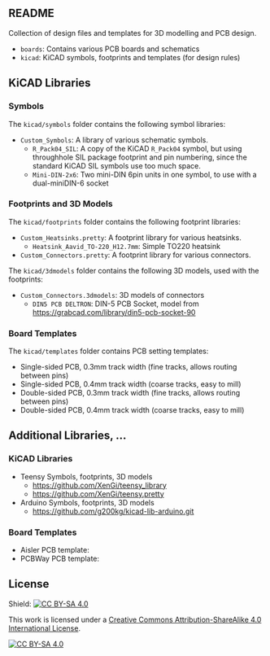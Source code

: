README
------

Collection of design files and templates for 3D modelling and PCB design.

- `boards`: Contains various PCB boards and schematics
- `kicad`: KiCAD symbols, footprints and templates (for design rules)

KiCAD Libraries
---------------

### Symbols

The `kicad/symbols` folder contains the following symbol libraries:
- `Custom_Symbols`: A library of various schematic symbols.
    - `R_Pack04_SIL`: A copy of the KiCAD `R_Pack04` symbol, but using throughhole SIL package footprint and pin numbering, since the standard KiCAD SIL symbols use too much space.
    - `Mini-DIN-2x6`: Two mini-DIN 6pin units in one symbol, to use with a dual-miniDIN-6 socket

### Footprints and 3D Models

The `kicad/footprints` folder contains the following footprint libraries:
- `Custom_Heatsinks.pretty`: A footprint library for various heatsinks.
    - `Heatsink_Aavid_TO-220_H12.7mm`: Simple TO220 heatsink
- `Custom_Connectors.pretty`: A footprint library for various connectors.

The `kicad/3dmodels` folder contains the following 3D models, used with the footprints:
- `Custom_Connectors.3dmodels`: 3D models of connectors
    - `DIN5 PCB DELTRON`: DIN-5 PCB Socket, model from https://grabcad.com/library/din5-pcb-socket-90

### Board Templates

The `kicad/templates` folder contains PCB setting templates:
- Single-sided PCB, 0.3mm track width (fine tracks, allows routing between pins)
- Single-sided PCB, 0.4mm track width (coarse tracks, easy to mill)
- Double-sided PCB, 0.3mm track width (fine tracks, allows routing between pins)
- Double-sided PCB, 0.4mm track width (coarse tracks, easy to mill)


Additional Libraries, ...
-------------------------

### KiCAD Libraries

- Teensy Symbols, footprints, 3D models
    - https://github.com/XenGi/teensy_library
    - https://github.com/XenGi/teensy.pretty
- Arduino Symbols, footprints, 3D models
    - https://github.com/g200kg/kicad-lib-arduino.git

### Board Templates

- Aisler PCB template:
- PCBWay PCB template:

License
-------
Shield: [![CC BY-SA 4.0][cc-by-sa-shield]][cc-by-sa]

This work is licensed under a
[Creative Commons Attribution-ShareAlike 4.0 International License][cc-by-sa].

[![CC BY-SA 4.0][cc-by-sa-image]][cc-by-sa]

[cc-by-sa]: http://creativecommons.org/licenses/by-sa/4.0/
[cc-by-sa-image]: https://licensebuttons.net/l/by-sa/4.0/88x31.png
[cc-by-sa-shield]: https://img.shields.io/badge/License-CC%20BY--SA%204.0-lightgrey.svg
